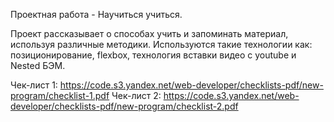 Проектная работа - Научиться учиться.

Проект рассказывает о способах учить и запоминать материал, используя различные методики.
Используются такие технологии как: позиционирование, flexbox, технология вставки видео с youtube и Nested БЭМ.

Чек-лист 1: https://code.s3.yandex.net/web-developer/checklists-pdf/new-program/checklist-1.pdf
Чек-лист 2: https://code.s3.yandex.net/web-developer/checklists-pdf/new-program/checklist-2.pdf
